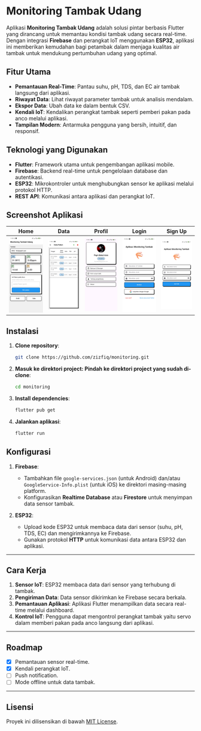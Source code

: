 # Monitoring Tambak Udang

Aplikasi **Monitoring Tambak Udang** adalah solusi pintar berbasis Flutter yang dirancang untuk memantau kondisi tambak udang secara real-time. Dengan integrasi **Firebase** dan perangkat IoT menggunakan **ESP32**, aplikasi ini memberikan kemudahan bagi petambak dalam menjaga kualitas air tambak untuk mendukung pertumbuhan udang yang optimal.

## Fitur Utama
- **Pemantauan Real-Time**: Pantau suhu, pH, TDS, dan EC air tambak langsung dari aplikasi.
- **Riwayat Data**: Lihat riwayat parameter tambak untuk analisis mendalam.
- **Ekspor Data**: Ubah data ke dalam bentuk CSV.
- **Kendali IoT**: Kendalikan perangkat tambak seperti pemberi pakan pada anco melalui aplikasi.
- **Tampilan Modern**: Antarmuka pengguna yang bersih, intuitif, dan responsif.

## Teknologi yang Digunakan
- **Flutter**: Framework utama untuk pengembangan aplikasi mobile.
- **Firebase**: Backend real-time untuk pengelolaan database dan autentikasi.
- **ESP32**: Mikrokontroler untuk menghubungkan sensor ke aplikasi melalui protokol HTTP.
- **REST API**: Komunikasi antara aplikasi dan perangkat IoT.

## Screenshot Aplikasi

| Home                   | Data                     | Profil                   | Login                   | Sign Up                 |
|-----------------------------|--------------------------|--------------------------|-------------------------|-------------------------|
| ![Home](images/dashboard.jpg) | ![Data](images/data.jpg) | ![Profil](images/profile.jpg) | ![Login](images/login.jpg) | ![SignUp](images/signup.jpg) |


## Instalasi
1. **Clone repository**:
   ```bash
   git clone https://github.com/zizfiq/monitoring.git
2. **Masuk ke direktori project: Pindah ke direktori project yang sudah di-clone**:
   ```bash
   cd monitoring
3. **Install dependencies**:
   ```bash
   flutter pub get
4. **Jalankan aplikasi**:
   ```bash
   flutter run

## Konfigurasi

1. **Firebase**:
   - Tambahkan file `google-services.json` (untuk Android) dan/atau `GoogleService-Info.plist` (untuk iOS) ke direktori masing-masing platform.
   - Konfigurasikan **Realtime Database** atau **Firestore** untuk menyimpan data sensor tambak.

2. **ESP32**:
   - Upload kode ESP32 untuk membaca data dari sensor (suhu, pH, TDS, EC) dan mengirimkannya ke Firebase.
   - Gunakan protokol **HTTP** untuk komunikasi data antara ESP32 dan aplikasi.

---

## Cara Kerja

1. **Sensor IoT**: ESP32 membaca data dari sensor yang terhubung di tambak.
2. **Pengiriman Data**: Data sensor dikirimkan ke Firebase secara berkala.
3. **Pemantauan Aplikasi**: Aplikasi Flutter menampilkan data secara real-time melalui dashboard.
4. **Kontrol IoT**: Pengguna dapat mengontrol perangkat tambak yaitu servo dalam memberi pakan pada anco langsung dari aplikasi.

---

## Roadmap

- [x] Pemantauan sensor real-time.
- [x] Kendali perangkat IoT.
- [ ] Push notification.
- [ ] Mode offline untuk data tambak.

---

## Lisensi

Proyek ini dilisensikan di bawah [MIT License](LICENSE).
